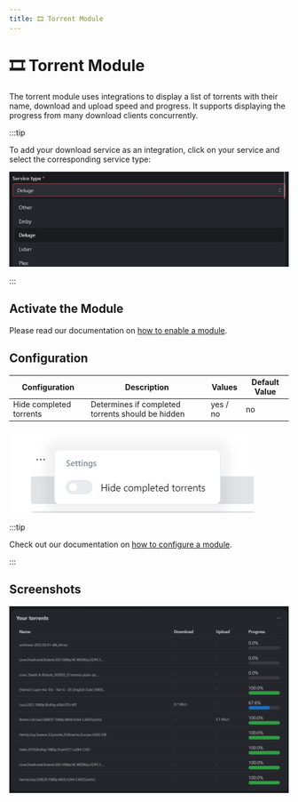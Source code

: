 ```yaml
---
title: 🎞️ Torrent Module
---
```


# 🎞️ Torrent Module

The torrent module uses integrations to display a list of torrents with their name, download and upload speed and progress. It supports displaying the progress from many download clients concurrently.

:::tip

To add your download service as an integration, click on your service and select the corresponding service type:

![select the correct service type](images/torrent/module-torrent-service-type-example.jpg)

:::

## Activate the Module
Please read our documentation on [how to enable a module](index.md#activating-a-module).

## Configuration

| Configuration         | Description | Values | Default Value |
| --------------------- | ----------- | ------ | ------------- |
| Hide completed torrents | Determines if completed torrents should be hidden | yes / no | no |

![configuration of the torrent module](images/torrent/module-torrent-configuration.png)

:::tip

Check out our documentation on [how to configure a module](index.md#configure-a-module).

:::

## Screenshots

![torrent module](images/torrent/module-torrent.png)